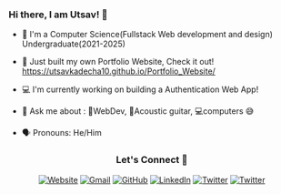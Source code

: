### Hi there, I am Utsav! 👋

<!--
**UtsavKadecha10/UtsavKadecha10** is a ✨ _special_ ✨ repository because its `README.md` (this file) appears on your GitHub profile.
-->
- 🏫 I'm a Computer Science(Fullstack Web development and design) Undergraduate(2021-2025)

- 💪 Just built my own Portfolio Website, Check it out! https://utsavkadecha10.github.io/Portfolio_Website/

- 💻 I'm currently working on building a Authentication Web App!

- 💬 Ask me about : 📄WebDev, 🎸Acoustic guitar, 💻computers 😅

- 🗣 Pronouns: He/Him

<h3 align="center">Let's Connect 👥</h3>
<p align="center">
  <a href="https://utsavkadecha10.github.io/Portfolio_Website"><img src="https://img.icons8.com/bubbles/50/000000/web.png" alt="Website"/></a>
  <a href="mailto:ut.kadecha@gmail.com"><img src="https://img.icons8.com/bubbles/50/000000/gmail.png" alt="Gmail"/></a>
  <a href="https://github.com/UtsavKadecha10"><img src="https://img.icons8.com/bubbles/50/000000/github.png" alt="GitHub"/></a>
  <a href="https://www.linkedin.com/in/utsav-kadecha-a17607224"><img src="https://img.icons8.com/bubbles/50/000000/linkedin.png" alt="LinkedIn"/></a>
  <a href="https://twitter.com/KadechaUtsav"><img src="https://img.icons8.com/bubbles/50/000000/twitter-circled.png" alt="Twitter"/></a>
  <a href="https://www.instagram.com/_theguitarbuff_/"><img src="https://img.icons8.com/bubbles/50/instagram-new--v2.png" alt="Twitter"/></a>
</p>

